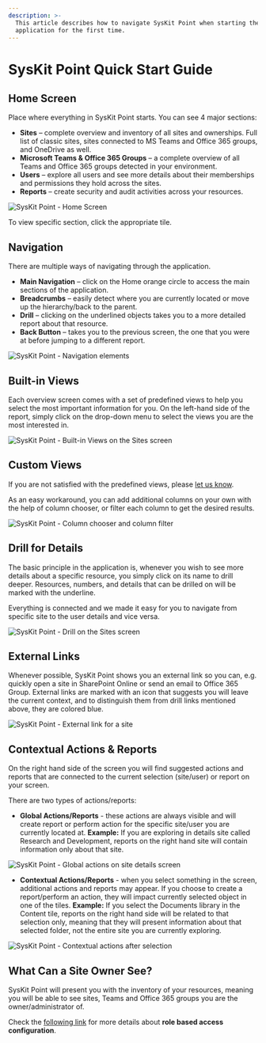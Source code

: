 ```yaml
---
description: >-
  This article describes how to navigate SysKit Point when starting the
  application for the first time.
---
```


# SysKit Point Quick Start Guide

## Home Screen 

Place where everything in SysKit Point starts. You can see 4 major sections: 

* **Sites** – complete overview and inventory of all sites and ownerships. Full list of classic sites, sites connected to MS Teams and Office 365 groups, and OneDrive as well. 
* **Microsoft Teams & Office 365 Groups** – a complete overview of all Teams and Office 365 groups detected in your environment. 
* **Users** – explore all users and see more details about their memberships and permissions they hold across the sites. 
* **Reports** – create security and audit activities across your resources. 

![SysKit Point - Home Screen](../.gitbook/assets/syskit-point-quick-start-guide_home-screen.png)

To view specific section, click the appropriate tile.

## Navigation 

There are multiple ways of navigating through the application. 

* **Main Navigation** – click on the Home orange circle to access the main sections of the application. 
* **Breadcrumbs** – easily detect where you are currently located or move up the hierarchy/back to the parent. 
* **Drill** – clicking on the underlined objects takes you to a more detailed report about that resource. 
* **Back Button** – takes you to the previous screen, the one that you were at before jumping to a different report. 

![SysKit Point - Navigation elements](../.gitbook/assets/syskit-point-quick-start-guide_navigation.png)

## Built-in Views

Each overview screen comes with a set of predefined views to help you select the most important information for you. On the left-hand side of the report, simply click on the drop-down menu to select the views you are the most interested in.

![SysKit Point - Built-in Views on the Sites screen](../.gitbook/assets/syskit-point-quick-start-guide_views.png)

## Custom Views

If you are not satisfied with the predefined views, please [let us know](https://feedback.syskit.com/).  
  
As an easy workaround, you can add additional columns on your own with the help of column chooser, or filter each column to get the desired results.

![SysKit Point - Column chooser and column filter](../.gitbook/assets/syskit-point-quick-start-guide_column-chooser_filter.png)

## Drill for Details 

The basic principle in the application is, whenever you wish to see more details about a specific resource, you simply click on its name to drill deeper. Resources, numbers, and details that can be drilled on will be marked with the underline. 

Everything is connected and we made it easy for you to navigate from specific site to the user details and vice versa. 

![SysKit Point - Drill on the Sites screen](../.gitbook/assets/syskit-point-quick-start-guide_drill.png)

## External Links

Whenever possible, SysKit Point shows you an external link so you can, e.g. quickly open a site in SharePoint Online or send an email to Office 365 Group. External links are marked with an icon that suggests you will leave the current context, and to distinguish them from drill links mentioned above, they are colored blue.

![SysKit Point - External link for a site](../.gitbook/assets/syskit-point-quick-start-guide_drill_external-link.png)

## Contextual Actions & Reports 

On the right hand side of the screen you will find suggested actions and reports that are connected to the current selection \(site/user\) or report on your screen. 

There are two types of actions/reports: 

* **Global Actions/Reports** - these actions are always visible and will create report or perform action for the specific site/user you are currently located at.   **Example:** If you are exploring in details site called Research and Development, reports on the right hand site will contain information only about that site.

![SysKit Point - Global actions on site details screen](../.gitbook/assets/syskit-point-quick-start-guide_global-actions.png)

* **Contextual Actions/Reports** - when you select something in the screen, additional actions and reports may appear. If you choose to create a report/perform an action, they will impact currently selected object in one of the tiles. **Example:** If you select the Documents library in the Content tile, reports on the right hand side will be related to that selection only, meaning that they will present information about that selected folder, not the entire site you are currently exploring.

![SysKit Point - Contextual actions after selection](../.gitbook/assets/syskit-point-quick-start-guide_contextual-actions.png)

## **What Can a Site Owner See?** 

SysKit Point will present you with the inventory of your resources, meaning you will be able to see sites, Teams and Office 365 groups you are the owner/administrator of.  

Check the [following link](../installation-and-configuration/enable-role-based-access.md) for more details about **role based access configuration**. 

